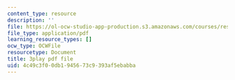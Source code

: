 ```yaml
---
content_type: resource
description: ''
file: https://ol-ocw-studio-app-production.s3.amazonaws.com/courses/res-ll-005-mathematics-of-big-data-and-machine-learning-january-iap-2020/4c49c3f00db1945673c9393af5ebabba_4StlYd7xKFA.pdf
file_type: application/pdf
learning_resource_types: []
ocw_type: OCWFile
resourcetype: Document
title: 3play pdf file
uid: 4c49c3f0-0db1-9456-73c9-393af5ebabba
---
```

